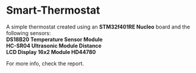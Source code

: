 # Smart-Thermostat

A simple thermostat created using an <b>STM32f401RE Nucleo</b> board and the following sensors:<br>
<b>DS18B20 Temperature Sensor Module</b><br>
<b>HC-SR04 Ultrasonic Module Distance</b><br>
<b>LCD Display 16x2 Module HD44780</b><br>

For more info, check the report.
